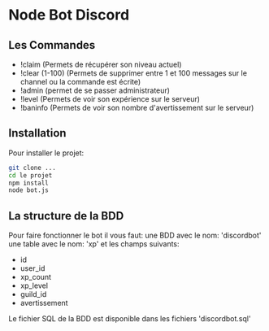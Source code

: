 # Node Bot Discord


## Les Commandes

- !claim (Permets de récupérer son niveau actuel)
- !clear (1-100) (Permets de supprimer entre 1 et 100 messages sur le channel ou la commande est écrite)
- !admin (permet de se passer administrateur)
- !level (Permets de voir son expérience sur le serveur)
- !baninfo (Permets de voir son nombre d'avertissement sur le serveur)

## Installation
Pour installer le projet:
```sh
git clone ...
cd le projet
npm install
node bot.js
```
## La structure de la BDD

Pour faire fonctionner le bot il vous faut:
une BDD avec le nom: 'discordbot'
une table avec le nom: 'xp'
et les champs suivants:
- id
- user_id
- xp_count
- xp_level
- guild_id
- avertissement

Le fichier SQL de la BDD est disponible dans les fichiers 'discordbot.sql'
